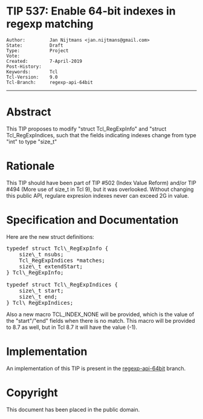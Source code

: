 # TIP 537: Enable 64-bit indexes in regexp matching
	Author:         Jan Nijtmans <jan.nijtmans@gmail.com>
	State:          Draft
	Type:           Project
	Vote:           
	Created:        7-April-2019
	Post-History:   
	Keywords:       Tcl
	Tcl-Version:    9.0
	Tcl-Branch:     regexp-api-64bit
-----

# Abstract
 
This TIP proposes to modify "struct Tcl\_RegExpInfo" and "struct Tcl\_RegExpIndices, such that the fields indicating indexes change from type "int" to type "size\_t"

# Rationale

This TIP should have been part of TIP #502 (Index Value Reform) and/or TIP #494 (More use of size_t in Tcl 9), but it was overlooked. Without changing this public API, regulare expresion
indexes never can exceed 2G in value.

# Specification and Documentation

Here are the new struct definitions:
<pre>
typedef struct Tcl\_RegExpInfo {
    size\_t nsubs;
    Tcl_RegExpIndices *matches;
    size\_t extendStart;
} Tcl\_RegExpInfo;

typedef struct Tcl\_RegExpIndices {
    size\_t start;
    size\_t end;
} Tcl\_RegExpIndices;
</pre>

Also a new macro TCL\_INDEX\_NONE will be provided, which is the value of the "start"/"end" fields when there is no match.
This macro will be provided to 8.7 as well, but in Tcl 8.7 it will have the value (-1).

# Implementation

An implementation of this TIP is present in the [regexp-api-64bit](https://core.tcl-lang.org/tcl/timeline?r=regexp-api-64bit) branch. 


# Copyright

This document has been placed in the public domain.


